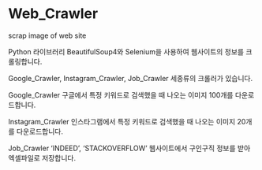 # Web_Crawler
scrap image of web site

Python 라이브러리 BeautifulSoup4와 Selenium을 사용하여 웹사이트의 정보를 크롤링합니다.

Google_Crawler, Instagram_Crawler, Job_Crawler 세종류의 크롤러가 있습니다.

Google_Crawler
구글에서 특정 키워드로 검색했을 때 나오는 이미지 100개를 다운로드합니다.

Instagram_Crawler
인스타그램에서 특정 키워드로 검색했을 때 나오는 이미지 20개를 다운로드합니다.

Job_Crawler
‘INDEED’, ‘STACKOVERFLOW’ 웹사이트에서 구인구직 정보를 받아 엑셀파일로 저장합니다.
